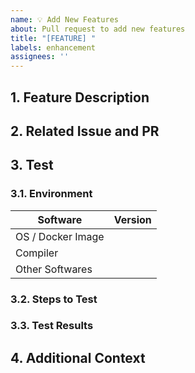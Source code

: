 ```yaml
---
name: 💡 Add New Features
about: Pull request to add new features
title: "[FEATURE] " 
labels: enhancement
assignees: ''
---
```


## 1. Feature Description

<!-- A clear and concise description of what the feature is. -->

## 2. Related Issue and PR

<!-- 
If this feature is related to an issue or a pull request, please link it here. 

If you are sure a related issue or PR can be closed after merging this pull 
request, use the keyword `closes` in front of the issue or PR number. 

For example:

- closes #123
- closes #124
-->

## 3. Test

### 3.1. Environment

<!--
For example:

| Software             | Version               |
| -------------------- | --------------------- |
| OS / Docker Image    | nvidia/cuda:latest    |
| Compiler             | g++ 13.3.0; cuda 12.6 |
| Other Softwares      |                       |
-->

| Software             | Version |
| -------------------- | ------- |
| OS / Docker Image    |         |
| Compiler             |         |
| Other Softwares      |         |

### 3.2. Steps to Test

<!-- Describe the steps to test the feature. -->

### 3.3. Test Results

<!-- Add the test results here. -->

## 4. Additional Context

<!-- Add any other context or screenshots about the feature request here. -->